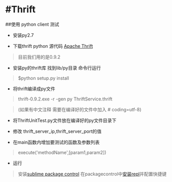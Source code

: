 #Thrift
=======

##使用 python client 测试

* 安装py2.7

* 下载thrift python 源代码 [Apache Thrift](https://github.com/apache/thrift)
>目前我们用的是0.9.2

* 安装py的thrift库 找到lib/py目录 命令行运行 
>$python setup.py install

* 将thrift编译成py文件 
>thrift-0.9.2.exe -r -gen py ThriftService.thrift 

>(如果有中文注释 需要在编译好的文件中加入 # coding=utf-8)

* 将ThriftUnitTest.py文件放在编译好的py文件目录下

* 修改 thrift_server_ip,thrift_server_port的值

* 在main函数内增加要测试的函数及参数列表 
>execute('methodName',[param1,param2])

* 运行

>安装[sublime package control](https://packagecontrol.io/installation)
>在packagecontrol中[安装repl](http://blog.sina.com.cn/s/blog_6476250d0101a881.html)并配置快捷键
